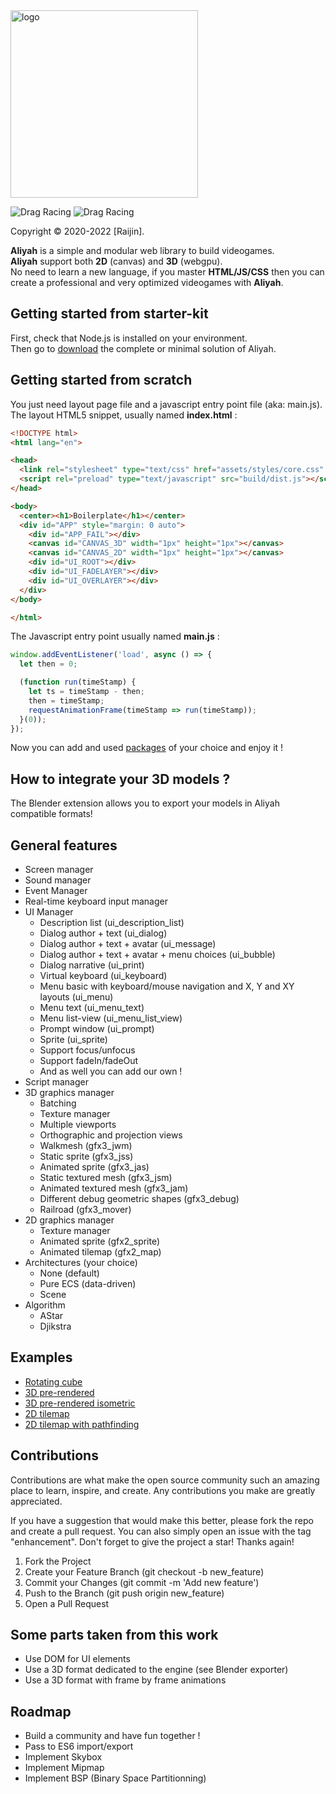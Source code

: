 <img src="https://sprightly-beijinho.netlify.app/assets/images/logo-9849da864a27064e12d65e3ceffb5488.jpg" alt="logo" width="300"/>

![Drag Racing](https://img.shields.io/badge/lang-javascript-f39f37) ![Drag Racing](https://img.shields.io/badge/release-v1.0.0-blue)

Copyright © 2020-2022 [Raijin].

**Aliyah** is a simple and modular web library to build videogames.    
**Aliyah** support both **2D** (canvas) and **3D** (webgpu).    
No need to learn a new language, if you master **HTML/JS/CSS** then you can create a professional and very optimized videogames with **Aliyah**.

## Getting started from starter-kit
First, check that Node.js is installed on your environment.    
Then go to [download](https://sprightly-beijinho.netlify.app/download) the complete or minimal solution of Aliyah.    

## Getting started from scratch
You just need layout page file and a javascript entry point file (aka: main.js).   
The layout HTML5 snippet, usually named **index.html** :
```html
<!DOCTYPE html>
<html lang="en">

<head>
  <link rel="stylesheet" type="text/css" href="assets/styles/core.css" />
  <script rel="preload" type="text/javascript" src="build/dist.js"></script>
</head>

<body>
  <center><h1>Boilerplate</h1></center>
  <div id="APP" style="margin: 0 auto">
    <div id="APP_FAIL"></div>
    <canvas id="CANVAS_3D" width="1px" height="1px"></canvas>
    <canvas id="CANVAS_2D" width="1px" height="1px"></canvas>
    <div id="UI_ROOT"></div>
    <div id="UI_FADELAYER"></div>
    <div id="UI_OVERLAYER"></div>
  </div>
</body>

</html>
```
The Javascript entry point usually named **main.js** :
```js
window.addEventListener('load', async () => {
  let then = 0;

  (function run(timeStamp) {
    let ts = timeStamp - then;
    then = timeStamp;
    requestAnimationFrame(timeStamp => run(timeStamp));
  }(0));
});
```

Now you can add and used [packages](https://sprightly-beijinho.netlify.app/download) of your choice and enjoy it !

## How to integrate your 3D models ?
The Blender extension allows you to export your models in Aliyah compatible formats!

## General features
- Screen manager
- Sound manager
- Event Manager
- Real-time keyboard input manager
- UI Manager
    - Description list (ui_description_list)
    - Dialog author + text (ui_dialog)
    - Dialog author + text + avatar (ui_message)
    - Dialog author + text + avatar + menu choices (ui_bubble)
    - Dialog narrative (ui_print)
    - Virtual keyboard (ui_keyboard)
    - Menu basic with keyboard/mouse navigation and X, Y and XY layouts (ui_menu)
    - Menu text (ui_menu_text)
    - Menu list-view (ui_menu_list_view)
    - Prompt window (ui_prompt)
    - Sprite (ui_sprite)
    - Support focus/unfocus
    - Support fadeIn/fadeOut
    - And as well you can add our own !
- Script manager
- 3D graphics manager
    - Batching
    - Texture manager
    - Multiple viewports
    - Orthographic and projection views
    - Walkmesh (gfx3_jwm)
    - Static sprite (gfx3_jss)
    - Animated sprite (gfx3_jas)
    - Static textured mesh (gfx3_jsm)
    - Animated textured mesh (gfx3_jam)
    - Different debug geometric shapes (gfx3_debug)
    - Railroad (gfx3_mover)
- 2D graphics manager
    - Texture manager
    - Animated sprite (gfx2_sprite)
    - Animated tilemap (gfx2_map)
- Architectures (your choice)
    - None (default)
    - Pure ECS (data-driven)
    - Scene
- Algorithm
    - AStar
    - Djikstra

## Examples
- [Rotating cube](https://sprightly-beijinho.netlify.app/samples/rotating-cube/)
- [3D pre-rendered](https://sprightly-beijinho.netlify.app/samples/prerendered/)
- [3D pre-rendered isometric](https://sprightly-beijinho.netlify.app/samples/prerendered-isometric/)
- [2D tilemap](https://sprightly-beijinho.netlify.app/samples/tilemap/)
- [2D tilemap with pathfinding](https://sprightly-beijinho.netlify.app/samples/tilemap-pathfinding/)

## Contributions
Contributions are what make the open source community such an amazing place to learn, inspire, and create. Any contributions you make are greatly appreciated.

If you have a suggestion that would make this better, please fork the repo and create a pull request. You can also simply open an issue with the tag "enhancement". Don't forget to give the project a star! Thanks again!    

1. Fork the Project
2. Create your Feature Branch (git checkout -b new_feature)
3. Commit your Changes (git commit -m 'Add new feature')
4. Push to the Branch (git push origin new_feature)
5. Open a Pull Request

## Some parts taken from this work
- Use DOM for UI elements
- Use a 3D format dedicated to the engine (see Blender exporter)
- Use a 3D format with frame by frame animations

## Roadmap
- Build a community and have fun together !
- Pass to ES6 import/export
- Implement Skybox
- Implement Mipmap
- Implement BSP (Binary Space Partitionning)
